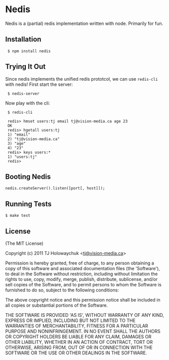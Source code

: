 
# Nedis

  Nedis is a (partial) redis implementation written with node. Primarily for fun.

## Installation

     $ npm install nedis

## Trying It Out

 Since nedis implements the unified redis prototcol, we can use `redis-cli` with nedis! First start the server:

     $ nedis-server

 Now play with the cli:

     $ redis-cli 

     redis> hmset users:tj email tj@vision-media.ca age 23
     OK
     redis> hgetall users:tj
     1) "email"
     2) "tj@vision-media.ca"
     3) "age"
     4) "23"
     redis> keys users:*
     1) "users:tj"
     redis> 

## Booting Nedis

    nedis.createServer().listen([port[, host]]);

## Running Tests

    $ make test

## License 

(The MIT License)

Copyright (c) 2011 TJ Holowaychuk &lt;tj@vision-media.ca&gt;

Permission is hereby granted, free of charge, to any person obtaining
a copy of this software and associated documentation files (the
'Software'), to deal in the Software without restriction, including
without limitation the rights to use, copy, modify, merge, publish,
distribute, sublicense, and/or sell copies of the Software, and to
permit persons to whom the Software is furnished to do so, subject to
the following conditions:

The above copyright notice and this permission notice shall be
included in all copies or substantial portions of the Software.

THE SOFTWARE IS PROVIDED 'AS IS', WITHOUT WARRANTY OF ANY KIND,
EXPRESS OR IMPLIED, INCLUDING BUT NOT LIMITED TO THE WARRANTIES OF
MERCHANTABILITY, FITNESS FOR A PARTICULAR PURPOSE AND NONINFRINGEMENT.
IN NO EVENT SHALL THE AUTHORS OR COPYRIGHT HOLDERS BE LIABLE FOR ANY
CLAIM, DAMAGES OR OTHER LIABILITY, WHETHER IN AN ACTION OF CONTRACT,
TORT OR OTHERWISE, ARISING FROM, OUT OF OR IN CONNECTION WITH THE
SOFTWARE OR THE USE OR OTHER DEALINGS IN THE SOFTWARE.
